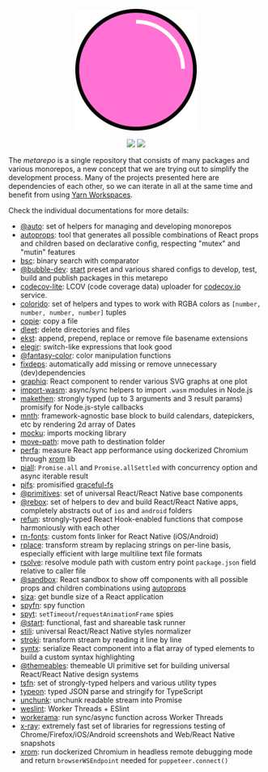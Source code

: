 <p align="center">
  <img src="logo.svg" width="240" height="240"/>
</p>

<p align="center">
  <a href="https://github.com/bubble-dev/_/actions?query=workflow%3ANode.js+event%3Apush+branch%3Amaster"><img src="https://flat.badgen.net/github/checks/bubble-dev/_/master/?label=test"/></a> <a href="https://t.me/joinchat/HEiFoBOD3u0of_nkCB6huQ"><img src="https://flat.badgen.net/badge/chat/telegram/blue"/></a>
</p>

The _metarepo_ is a single repository that consists of many packages and various monorepos, a new concept that we are trying out to simplify the development process. Many of the projects presented here are dependencies of each other, so we can iterate in all at the same time and benefit from using [Yarn Workspaces](https://classic.yarnpkg.com/en/docs/workspaces/).

Check the individual documentations for more details:

* [@auto](packages/auto): set of helpers for managing and developing monorepos
* [autoprops](packages/autoprops): tool that generates all possible combinations of React props and children based on declarative config, respecting "mutex" and "mutin" features
* [bsc](packages/bsc): binary search with comparator
* [@bubble-dev](packages/bubble-dev): [start](packages/start) preset and various shared configs to develop, test, build and publish packages in this metarepo
* [codecov-lite](packages/codecov-lite): LCOV (code coverage data) uploader for [codecov.io](https://codecov.io/) service.
* [colorido](packages/colorido): set of helpers and types to work with RGBA colors as `[number, number, number, number]` tuples
* [copie](packages/copie): copy a file
* [dleet](packages/dleet): delete directories and files
* [ekst](packages/ekst): append, prepend, replace or remove file basename extensions
* [elegir](packages/elegir): switch-like expressions that look good
* [@fantasy-color](packages/fantasy-color): color manipulation functions
* [fixdeps](packages/fixdeps): automatically add missing or remove unnecessary (dev)dependencies
* [graphiq](packages/graphiq): React component to render various SVG graphs at one plot
* [import-wasm](packages/import-wasm): async/sync helpers to import `.wasm` modules in Node.js
* [makethen](packages/makethen): strongly typed (up to 3 arguments and 3 result params) promisify for Node.js-style callbacks
* [mnth](packages/mnth): framework-agnostic base block to build calendars, datepickers, etc by rendering 2d array of Dates
* [mocku](packages/mocku): imports mocking library
* [move-path](packages/move-path): move path to destination folder
* [perfa](packages/perfa): measure React app performance using dockerized Chromium through [xrom](packages/xrom) lib
* [piall](packages/piall): `Promise.all` and `Promise.allSettled` with concurrency option and async iterable result
* [pifs](packages/pifs): promisified [graceful-fs](https://github.com/isaacs/node-graceful-fs)
* [@primitives](packages/primitives): set of universal React/React Native base components
* [@rebox](packages/rebox): set of helpers to dev and build React/React Native apps, completely abstracts out of `ios` and `android` folders
* [refun](packages/refun): strongly-typed React Hook-enabled functions that compose harmoniously with each other
* [rn-fonts](packages/rn-fonts): custom fonts linker for React Native (iOS/Android)
* [rplace](packages/rplace): transform stream by replacing strings on per-line basis, especially efficient with large multiline text file formats
* [rsolve](packages/rsolve): resolve module path with custom entry point `package.json` field relative to caller file
* [@sandbox](packages/sandbox): React sandbox to show off components with all possible props and children combinations using [autoprops](packages/autoprops)
* [siza](packages/siza): get bundle size of a React application
* [spyfn](packages/spyfn): spy function
* [spyt](packages/spyt): `setTimeout`/`requestAnimationFrame` spies
* [@start](packages/start): functional, fast and shareable task runner
* [stili](packages/stili): universal React/React Native styles normalizer
* [stroki](packages/stroki): transform stream by reading it line by line
* [syntx](packages/syntx): serialize React component into a flat array of typed elements to build a custom syntax highlighting
* [@themeables](packages/themeables): themeable UI primitive set for building universal React/React Native design systems
* [tsfn](packages/tsfn): set of strongly-typed helpers and various utility types
* [typeon](packages/typeon): typed JSON parse and stringify for TypeScript
* [unchunk](packages/unchunk): unchunk readable stream into Promise
* [weslint](packages/weslint): Worker Threads + ESlint
* [workerama](packages/workerama): run sync/async function across Worker Threads
* [x-ray](packages/x-ray): extremely fast set of libraries for regressions testing of Chrome/Firefox/iOS/Android screenshots and Web/React Native snapshots
* [xrom](packages/xrom): run dockerized Chromium in headless remote debugging mode and return `browserWSEndpoint` needed for `puppeteer.connect()`
